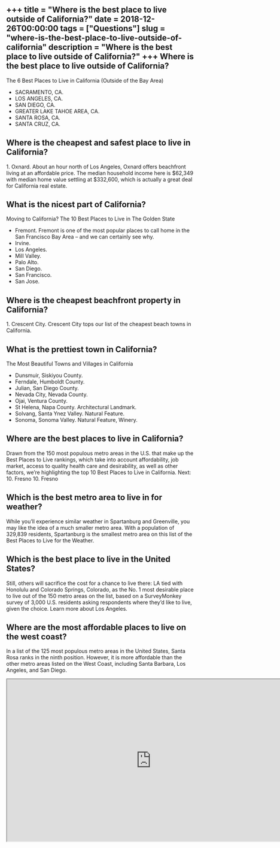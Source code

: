 +++
title = "Where is the best place to live outside of California?"
date = 2018-12-26T00:00:00
tags = ["Questions"]
slug = "where-is-the-best-place-to-live-outside-of-california"
description = "Where is the best place to live outside of California?"
+++
Where is the best place to live outside of California?
------------------------------------------------------

The 6 Best Places to Live in California (Outside of the Bay Area)

- SACRAMENTO, CA.
- LOS ANGELES, CA.
- SAN DIEGO, CA.
- GREATER LAKE TAHOE AREA, CA.
- SANTA ROSA, CA.
- SANTA CRUZ, CA.

Where is the cheapest and safest place to live in California?
-------------------------------------------------------------

1\. Oxnard. About an hour north of Los Angeles, Oxnard offers beachfront living at an affordable price. The median household income here is $62,349 with median home value settling at $332,600, which is actually a great deal for California real estate.

What is the nicest part of California?
--------------------------------------

Moving to California? The 10 Best Places to Live in The Golden State

- Fremont. Fremont is one of the most popular places to call home in the San Francisco Bay Area – and we can certainly see why.
- Irvine.
- Los Angeles.
- Mill Valley.
- Palo Alto.
- San Diego.
- San Francisco.
- San Jose.

Where is the cheapest beachfront property in California?
--------------------------------------------------------

1\. Crescent City. Crescent City tops our list of the cheapest beach towns in California.

What is the prettiest town in California?
-----------------------------------------

The Most Beautiful Towns and Villages in California

- Dunsmuir, Siskiyou County.
- Ferndale, Humboldt County.
- Julian, San Diego County.
- Nevada City, Nevada County.
- Ojai, Ventura County.
- St Helena, Napa County. Architectural Landmark.
- Solvang, Santa Ynez Valley. Natural Feature.
- Sonoma, Sonoma Valley. Natural Feature, Winery.

Where are the best places to live in California?
------------------------------------------------

Drawn from the 150 most populous metro areas in the U.S. that make up the Best Places to Live rankings, which take into account affordability, job market, access to quality health care and desirability, as well as other factors, we’re highlighting the top 10 Best Places to Live in California. Next: 10. Fresno 10. Fresno

Which is the best metro area to live in for weather?
----------------------------------------------------

While you’ll experience similar weather in Spartanburg and Greenville, you may like the idea of a much smaller metro area. With a population of 329,839 residents, Spartanburg is the smallest metro area on this list of the Best Places to Live for the Weather.

Which is the best place to live in the United States?
-----------------------------------------------------

Still, others will sacrifice the cost for a chance to live there: LA tied with Honolulu and Colorado Springs, Colorado, as the No. 1 most desirable place to live out of the 150 metro areas on the list, based on a SurveyMonkey survey of 3,000 U.S. residents asking respondents where they’d like to live, given the choice. Learn more about Los Angeles.

Where are the most affordable places to live on the west coast?
---------------------------------------------------------------

In a list of the 125 most populous metro areas in the United States, Santa Rosa ranks in the ninth position. However, it is more affordable than the other metro areas listed on the West Coast, including Santa Barbara, Los Angeles, and San Diego.

<iframe allow="accelerometer; autoplay; clipboard-write; encrypted-media; gyroscope; picture-in-picture" allowfullscreen="" class="__youtube_prefs__  epyt-is-override  no-lazyload" data-no-lazy="1" data-origheight="433" data-origwidth="770" data-skipgform_ajax_framebjll="" height="433" id="_ytid_12722" loading="lazy" src="https://www.youtube.com/embed/yiHoRD48r2k?enablejsapi=1&autoplay=0&cc_load_policy=0&cc_lang_pref=&iv_load_policy=1&loop=0&modestbranding=0&rel=1&fs=1&playsinline=0&autohide=2&theme=dark&color=red&controls=1&" title="YouTube player" width="770"></iframe>